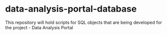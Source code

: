 # data-analysis-portal-database
This repository will hold scripts for SQL objects that are being developed for the project - Data Analysis Portal

